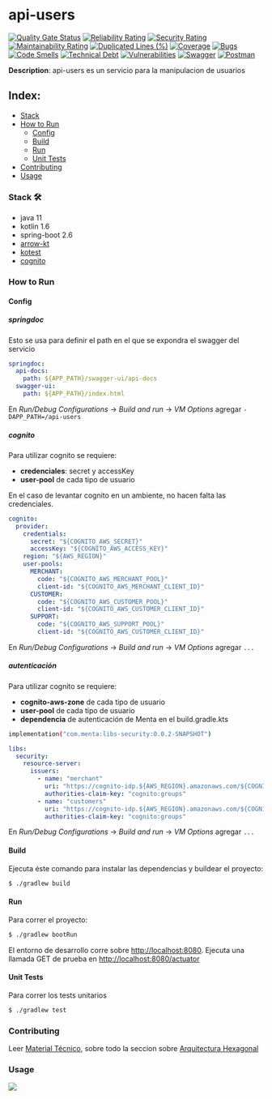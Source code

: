 
# api-users

[![Quality Gate Status](https://sonar.tools.menta.global/api/project_badges/measure?project=com.menta%3Aapi-users&metric=alert_status&token=2188feea25c5438e900b8459f6b4846a6cd4832f)](https://sonar.tools.menta.global/dashboard?id=com.menta%3Aapi-users)
[![Reliability Rating](https://sonar.tools.menta.global/api/project_badges/measure?project=com.menta%3Aapi-users&metric=reliability_rating&token=2188feea25c5438e900b8459f6b4846a6cd4832f)](https://sonar.tools.menta.global/dashboard?id=com.menta%3Aapi-users)
[![Security Rating](https://sonar.tools.menta.global/api/project_badges/measure?project=com.menta%3Aapi-users&metric=security_rating&token=2188feea25c5438e900b8459f6b4846a6cd4832f)](https://sonar.tools.menta.global/dashboard?id=com.menta%3Aapi-users)
[![Maintainability Rating](https://sonar.tools.menta.global/api/project_badges/measure?project=com.menta%3Aapi-users&metric=sqale_rating&token=2188feea25c5438e900b8459f6b4846a6cd4832f)](https://sonar.tools.menta.global/dashboard?id=com.menta%3Aapi-users)
[![Duplicated Lines (%)](https://sonar.tools.menta.global/api/project_badges/measure?project=com.menta%3Aapi-users&metric=duplicated_lines_density&token=2188feea25c5438e900b8459f6b4846a6cd4832f)](https://sonar.tools.menta.global/dashboard?id=com.menta%3Aapi-users)
[![Coverage](https://sonar.tools.menta.global/api/project_badges/measure?project=com.menta%3Aapi-users&metric=coverage&token=2188feea25c5438e900b8459f6b4846a6cd4832f)](https://sonar.tools.menta.global/dashboard?id=com.menta%3Aapi-users)
[![Bugs](https://sonar.tools.menta.global/api/project_badges/measure?project=com.menta%3Aapi-users&metric=bugs&token=2188feea25c5438e900b8459f6b4846a6cd4832f)](https://sonar.tools.menta.global/dashboard?id=com.menta%3Aapi-users)
[![Code Smells](https://sonar.tools.menta.global/api/project_badges/measure?project=com.menta%3Aapi-users&metric=code_smells&token=2188feea25c5438e900b8459f6b4846a6cd4832f)](https://sonar.tools.menta.global/dashboard?id=com.menta%3Aapi-users)
[![Technical Debt](https://sonar.tools.menta.global/api/project_badges/measure?project=com.menta%3Aapi-users&metric=sqale_index&token=2188feea25c5438e900b8459f6b4846a6cd4832f)](https://sonar.tools.menta.global/dashboard?id=com.menta%3Aapi-users)
[![Vulnerabilities](https://sonar.tools.menta.global/api/project_badges/measure?project=com.menta%3Aapi-users&metric=vulnerabilities&token=2188feea25c5438e900b8459f6b4846a6cd4832f)](https://sonar.tools.menta.global/dashboard?id=com.menta%3Aapi-users)
[![Swagger](https://img.shields.io/badge/Swagger-85EA2D?style=for-the-badge&logo=Swagger&logoColor=white)](https://api-internal.dev.apps.menta.global/users/swagger-ui/index.html)
[![Postman](https://img.shields.io/badge/Postman-FF6C37?style=for-the-badge&logo=Postman&logoColor=white)](postman)

**Description**: api-users es un servicio para la manipulacion de usuarios


## Index:
- [Stack](#stack)
- [How to Run](#how-to-run)
    - [Config](#config)
    - [Build](#build)
    - [Run](#run)
    - [Unit Tests](#unit-tests)
- [Contributing](#contributing)
- [Usage](#usage)

### Stack 🛠️
- java 11
- kotlin 1.6
- spring-boot 2.6
- [arrow-kt](https://arrow-kt.io/)
- [kotest](https://kotest.io/)
- [cognito](https://docs.aws.amazon.com/sdk-for-java/latest/developer-guide/examples-cognito.html)

### How to Run

#### Config

##### springdoc

Esto se usa para definir el path en el que se expondra el swagger del servicio

```yaml
springdoc:
  api-docs:
    path: ${APP_PATH}/swagger-ui/api-docs
  swagger-ui:
    path: ${APP_PATH}/index.html
```

En _Run/Debug Configurations_ -> _Build and run_ -> _VM Options_ agregar `-DAPP_PATH=/api-users`

##### cognito

Para utilizar cognito se requiere:
- **credenciales**: secret y accessKey
- **user-pool** de cada tipo de usuario

En el caso de levantar cognito en un ambiente, no hacen falta las credenciales.

```yaml
cognito:
  provider:
    credentials:
      secret: "${COGNITO_AWS_SECRET}"
      accessKey: "${COGNITO_AWS_ACCESS_KEY}"
    region: "${AWS_REGION}"
    user-pools:
      MERCHANT:
        code: "${COGNITO_AWS_MERCHANT_POOL}"
        client-id: "${COGNITO_AWS_MERCHANT_CLIENT_ID}"
      CUSTOMER:
        code: "${COGNITO_AWS_CUSTOMER_POOL}"
        client-id: "${COGNITO_AWS_CUSTOMER_CLIENT_ID}"
      SUPPORT:
        code: "${COGNITO_AWS_SUPPORT_POOL}"
        client-id: "${COGNITO_AWS_CUSTOMER_CLIENT_ID}"
````
En _Run/Debug Configurations_ -> _Build and run_ -> _VM Options_ agregar `...`

##### autenticación
Para utilizar cognito se requiere:
- **cognito-aws-zone** de cada tipo de usuario
- **user-pool** de cada tipo de usuario
- **dependencia** de autenticación de Menta en el build.gradle.kts
```bash
implementation("com.menta:libs-security:0.0.2-SNAPSHOT")
```

```yaml
libs:
  security:
    resource-server:
      issuers:
        - name: "merchant"
          uri: "https://cognito-idp.${AWS_REGION}.amazonaws.com/${COGNITO_AWS_MERCHANT_POOL}"
          authorities-claim-key: "cognito:groups"
        - name: "customers"
          uri: "https://cognito-idp.${AWS_REGION}.amazonaws.com/${COGNITO_AWS_CUSTOMER_POOL}"
          authorities-claim-key: "cognito:groups"
````
En _Run/Debug Configurations_ -> _Build and run_ -> _VM Options_ agregar `...`


#### Build

Ejecuta éste comando para instalar las dependencias y buildear el proyecto:

```bash
$ ./gradlew build
```

#### Run

Para correr el proyecto:

```bash
$ ./gradlew bootRun
```

El entorno de desarrollo corre sobre <http://localhost:8080>. Ejecuta una llamada GET de prueba en <http://localhost:8080/actuator>

#### Unit Tests

Para correr los tests unitarios
```bash
$ ./gradlew test
```

### Contributing
Leer [Material Técnico](https://mentaglobal.atlassian.net/wiki/spaces/PROD/pages/3965199/Material+T+cnico), sobre todo la seccion sobre [Arquitectura Hexagonal](https://mentaglobal.atlassian.net/wiki/spaces/PROD/pages/4423684/Arquitectura+Hexagonal)


### Usage
![](readmeResources/sequence-diagram.png)
